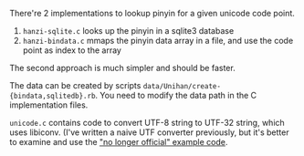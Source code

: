 There're 2 implementations to lookup pinyin for a given unicode code point.

1. `hanzi-sqlite.c` looks up the pinyin in a sqlite3 database
2. `hanzi-bindata.c` mmaps the pinyin data array in a file, and use the code
   point as index to the array

The second approach is much simpler and should be faster.

The data can be created by scripts `data/Unihan/create-{bindata,sqlitedb}.rb`.
You need to modify the data path in the C implementation files.

`unicode.c` contains code to convert UTF-8 string to UTF-32 string, which uses
libiconv. (I've written a naive UTF converter previously, but it's better to
examine and use the ["no longer official" example code](http://gears.googlecode.com/svn/trunk/third_party/convert_utf/ConvertUTF.c).
